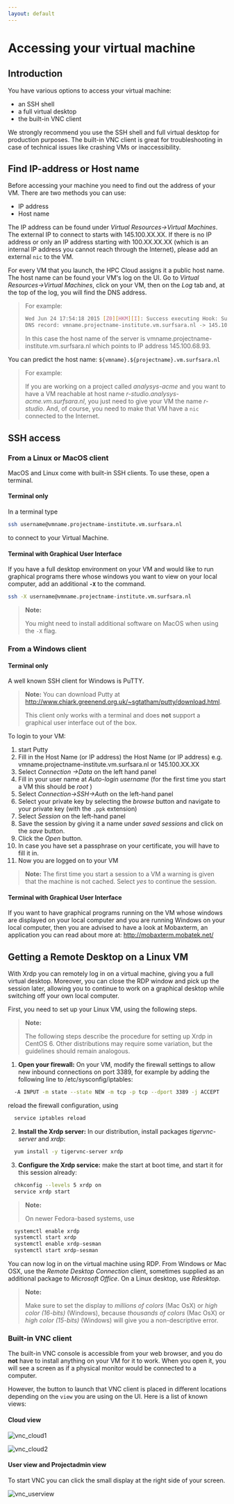 ```yaml
---
layout: default
---
```

# Accessing your virtual machine

## Introduction

You have various options to access your virtual machine:

* an SSH shell
* a full virtual desktop
* the built-in VNC client

We strongly recommend you use the SSH shell and full virtual desktop for production purposes. The built-in VNC client is great for troubleshooting in case of technical issues like crashing VMs or inaccessibility.

## Find IP-address or Host name

Before accessing your machine you need to find out the address of your VM. There are two methods you can use:
* IP address
* Host name

The IP address can be found under _Virtual Resources->Virtual Machines_. The external IP to connect to starts with 145.100.XX.XX. If there is no IP address or only an IP address starting with 100.XX.XX.XX (which is an internal IP address you cannot reach through the Internet), please add an external `nic` to the VM.

For every VM that you launch, the HPC Cloud assigns it a public host name. The host name can be found your VM's log on the UI. Go to _Virtual Resources->Virtual Machines_, click on your VM, then on the _Log_ tab and, at the top of the log, you will find the DNS address. 

>For example:
> 
>```sh
>Wed Jun 24 17:54:18 2015 [Z0][HKM][I]: Success executing Hook: SurfSARA_Dns: Added
>DNS record: vmname.projectname-institute.vm.surfsara.nl -> 145.100.68.93. 
>```
>
>In this case the host name of the server is vmname.projectname-institute.vm.surfsara.nl which points to IP address 145.100.68.93.

You can predict the host name: `${vmname}.${projectname}.vm.surfsara.nl`

>For example:
>
>If you are working on a project called _analysys-acme_ and you want to have a VM reachable at host name _r-studio.analysys-acme.vm.surfsara.nl_, you just need to give your VM the name _r-studio_. And, of course, you need to make that VM have a `nic` connected to the Internet.

## SSH access

### From a Linux or MacOS client

MacOS and Linux come with built-in SSH clients. To use these, open a terminal.

#### Terminal only

In a terminal type

```sh
ssh username@vmname.projectname-institute.vm.surfsara.nl
```
to connect to your Virtual Machine.

#### Terminal with Graphical User Interface

If you have a full desktop environment on your VM and would like to run graphical programs there whose windows you want to view on your local computer, add an additional **`-X`** to the command.  

```sh
ssh -X username@vmname.projectname-institute.vm.surfsara.nl
```

>**Note:**
>
>You might need to install additional software on MacOS when using the `-X` flag.

### From a Windows client

#### Terminal only
A well known SSH client for Windows is PuTTY. 

>**Note:**
>You can download Putty at http://www.chiark.greenend.org.uk/~sgtatham/putty/download.html. 
>
>This client only works with a terminal and does **not** support a graphical user interface out of the box.

To login to your VM:
1. start Putty
1. Fill in the Host Name (or IP address) the Host Name (or IP address) e.g. vmname.projectname-institute.vm.surfsara.nl or 145.100.XX.XX
1. Select _Connection ->Data_ on the left hand panel
1. Fill in your user name at _Auto-login username_ (for the first time you start a VM this should be _root_ )
1. Select _Connection->SSH->Auth_ on the left-hand panel
1. Select your private key by selecting the _browse_ button and navigate to your private key (with the `.ppk` extension)
1. Select _Session_ on the left-hand panel
1. Save the session by giving it a name under _saved sessions_ and click on the _save_ button.
1. Click the _Open_ button.
1. In case you have set a passphrase on your certificate, you will have to fill it in.
1. Now you are logged on to your VM

>**Note:**
>The first time you start a session to a VM a warning is given that the machine is not cached. Select _yes_ to continue the session.

#### Terminal with Graphical User Interface
If you want to have graphical programs running on the VM whose windows are displayed on your local computer and you are running Windows on your local computer, then you are advised to have a look at Mobaxterm, an application you can read about more at: http://mobaxterm.mobatek.net/

## Getting a Remote Desktop on a Linux VM

With Xrdp you can remotely log in on a virtual machine, giving you a full virtual desktop. Moreover, you can close the RDP window and pick up the session later, allowing you to continue to work on a graphical desktop while switching off your own local computer.

First, you need to set up your Linux VM, using the following steps.

>**Note:**
>
>The following steps describe the procedure for setting up Xrdp in CentOS 6. Other distributions may require some variation, but the guidelines should remain analogous.

1. **Open your firewall:** On your VM, modify the firewall settings to allow new inbound connections on port 3389, for example by adding the following line to /etc/sysconfig/iptables:
``` bash
  -A INPUT -m state --state NEW -m tcp -p tcp --dport 3389 -j ACCEPT
```
 reload the firewall configuration, using
``` bash
  service iptables reload
```
2. **Install the Xrdp server:** In our distribution, install packages _tigervnc-server_ and _xrdp_:
``` bash
  yum install -y tigervnc-server xrdp
```
3. **Configure the Xrdp service:** make the start at boot time, and start it for this session already:
``` bash
  chkconfig --levels 5 xrdp on
  service xrdp start
```

>**Note:**
>
>On newer Fedora-based systems, use
``` bash
  systemctl enable xrdp
  systemctl start xrdp
  systemctl enable xrdp-sesman
  systemctl start xrdp-sesman
```

You can now log in on the virtual machine using RDP. From Windows or Mac OSX, use the _Remote Desktop Connection_ client, sometimes supplied as an additional package to _Microsoft Office_. On a Linux desktop, use _Rdesktop_. 

>**Note:**
>
>Make sure to set the display to _millions of colors_ (Mac OsX) or _high color (16-bits)_ (Windows), because _thousands of colors_ (Mac OsX) or _high color (15-bits)_ (Windows) will give you a non-descriptive error.


### Built-in VNC client

The built-in VNC console is accessible from your web browser, and you do **not** have to install anything on your VM for it to work. When you open it, you will see a screen as if a physical monitor would be connected to a computer.

However, the button to launch that VNC client is placed in different locations depending on the `view` you are using on the UI. Here is a list of known views:

#### Cloud view
![vnc_cloud1](images/vnc_cloud1.png)

![vnc_cloud2](images/vnc_cloud2.png)

#### User view and Projectadmin view
To start VNC you can click the small display at the right side of your screen.

![vnc_userview](images/vnc_userview.png)

